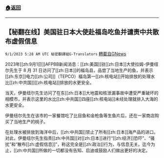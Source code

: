 ###  [:house:返回](README.md)
---


## 【秘翻在线】美国驻日本大使赴福岛吃鱼并谴责中共散布虚假信息
`9/1/2023 5:28 AM UTC 秘密翻譯組G-Translators` [轉載自GNews](https://gnews.org/articles/1629315)

2023年[[zh:9月1日]]AFPBB新闻消息：[[zh:美国]]驻[[zh:日本]]大使拉姆\-伊曼纽尔先生于 8 月 31 日访问了[[zh:日本]]的福岛县，品尝了当地生产的鱼，并表示[[zh:东京]]电力[[zh:公司]]（TEPCO）福岛第一[[zh:核电站]]开始排放的处理水比[[zh:中共国]][[zh:核电站]]排放的水更安全。

当天，伊曼纽尔先生访问了在东[[zh:日本]]大地震和核泄漏事故中遭受严重破坏的相模市，并表示这里的水比[[zh:中共国]]四座[[zh:核电站]]未经处理就排入大海的水更安全。

伊曼纽尔先生在该市的一家餐馆吃了比目鱼和金枪鱼等生鱼片后，还在一家商店购买了当地生产的桃子。

在处理水被排放到海洋中后，[[zh:中共国]]禁止了所有[[zh:日本]]海产品的进口。对此，伊曼纽尔先生指责[[zh:中共国]]对[[zh:日本]]进行“[[zh:经济]]恐吓”、“骚扰”和“散布[[zh:虚假信息]]”，称这完全是[[zh:政治]]行为，与信息无关。迄今为止，[[zh:中共国]]所做的一切都没有告知、启迪或鼓励人们做出更好的决定。
